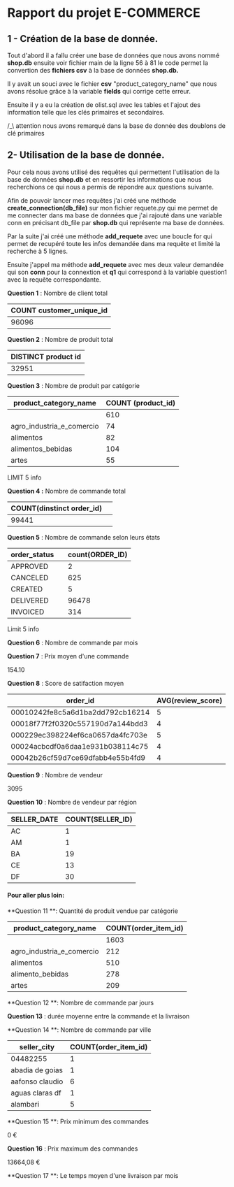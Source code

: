 # **Rapport du projet  E-COMMERCE**





## 1 -  Création de la base de donnée.



Tout d'abord il a fallu créer une base de données que nous avons nommé **shop.db** ensuite voir fichier main de la ligne 56 à 81 le code permet la convertion des **fichiers csv** à la base de données **shop.db.**

Il y avait un souci avec le fichier **csv** "product_category_name" que nous avons résolue grâce à la variable **fields** qui corrige cette erreur.

Ensuite il y a eu la création de olist.sql avec les tables et l'ajout des information telle que les clés primaires et secondaires. 

/_\  attention nous avons remarqué dans la base de donnée des doublons de clé primaires 



## 2- Utilisation de la base de donnée.

Pour cela nous avons utilisé des requêtes qui permettent l'utilisation de la base de données **shop.db**  et en ressortir les informations que nous recherchions ce qui nous a permis de répondre aux questions suivante.

Afin de pouvoir lancer mes requêtes j'ai  créé une méthode **create_connection(db_file)** sur mon fichier requete.py qui me permet de me connecter dans ma base de données  que j'ai rajouté dans une variable conn en précisant db_file par **shop.db**  qui représente ma base de données.

Par la suite j'ai créé une méthode **add_requete**  avec une boucle for qui permet de recupéré toute les infos demandée dans ma requête et limité la recherche à 5 lignes.

Ensuite j'appel ma méthode **add_requete** avec mes deux valeur demandée qui son **conn** pour la connextion et **q1** qui correspond à la variable question1 avec la requête correspondante.





**Question 1** : Nombre de client total 

| COUNT customer_unique_id |
| ------------------------ |
| 96096                    |

**Question 2**  : Nombre de produit total 

| DISTINCT product id |
| ------------------- |
| 32951               |

**Question 3** :  Nombre de produit par catégorie

| product_category_name     | COUNT (product_id) |
| ------------------------- | ------------------ |
|                           | 610                |
| agro_industria_e_comercio | 74                 |
| alimentos                 | 82                 |
| alimentos_bebidas         | 104                |
| artes                     | 55                 |

LIMIT 5 info

**Question 4 :**  Nombre de commande total 

| COUNT(dinstinct order_id) |      |
| ------------------------- | ---- |
| 99441                     |      |

**Question 5** :  Nombre de commande selon leurs états

| order_status |      | count(ORDER_ID) |
| ------------ | ---- | --------------- |
| APPROVED     |      | 2               |
| CANCELED     |      | 625             |
| CREATED      |      | 5               |
| DELIVERED    |      | 96478           |
| INVOICED     |      | 314             |

Limit 5 info



**Question 6** : Nombre de commande par mois



**Question 7** : Prix moyen d'une commande

154.10



**Question 8** : Score de satifaction moyen

| order_id                         | AVG(review_score) |
| -------------------------------- | ----------------- |
| 00010242fe8c5a6d1ba2dd792cb16214 | 5                 |
| 00018f77f2f0320c557190d7a144bdd3 | 4                 |
| 000229ec398224ef6ca0657da4fc703e | 5                 |
| 00024acbcdf0a6daa1e931b038114c75 | 4                 |
| 00042b26cf59d7ce69dfabb4e55b4fd9 | 4                 |

**Question 9** : Nombre de vendeur

3095



**Question 10** :  Nombre de vendeur par région 

| SELLER_DATE | COUNT(SELLER_ID) |
| ----------- | ---------------- |
| AC          | 1                |
| AM          | 1                |
| BA          | 19               |
| CE          | 13               |
| DF          | 30               |





#### Pour aller plus loin:



**Question 11 **:   Quantité de produit vendue par catégorie 

| product_category_name     | COUNT(order_item_id) |
| ------------------------- | -------------------- |
|                           | 1603                 |
| agro_industria_e_comercio | 212                  |
| alimentos                 | 510                  |
| alimento_bebidas          | 278                  |
| artes                     | 209                  |





**Question 12 **:    Nombre de commande par jours



**Question 13** :    durée moyenne entre la commande et la livraison

**Question 14 **:   Nombre de commande par ville

| seller_city     | COUNT(order_item_id) |
| --------------- | -------------------- |
| 04482255        | 1                    |
| abadia de goias | 1                    |
| aafonso claudio | 6                    |
| aguas claras df | 1                    |
| alambari        | 5                    |



**Question 15 **:   Prix minimum des commandes

0 €

**Question 16** :   Prix maximum des commandes

13664,08 €

**Question 17 **:    Le temps moyen d'une livraison par mois



